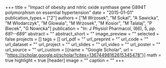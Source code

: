 +++
title = "Impact of obesity and nitric oxide synthase gene G894T polymorphism on essential hypertension"
date = "2015-01-01"
publication_types = ["2"]
authors = ["M Wrzosek", "M Sokal", "A Sawicka", "M Wlodarczyk", "M Glowala", "M Wrzosek", "M Kosior", "M Talalaj", "P Biecek", "G Nowicka"]
publication = "In: J Physiol Pharmacol, (66), 5, _pp. 681--689_"
abstract = ""
abstract_short = ""
image_preview = ""
selected = false
projects = []
tags = []
url_pdf = ""
url_preprint = ""
url_code = ""
url_dataset = ""
url_project = ""
url_slides = ""
url_video = ""
url_poster = ""
url_source = ""
url_custom = [{name = "Google Scholar", url = "https://scholar.google.pl/scholar?cites=13674498162615345478"}]
math = true
highlight = true
[header]
image = ""
caption = ""
+++
